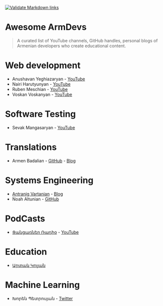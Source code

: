 [![Validate Markdown links](https://github.com/bugron/awesome-armdevs/actions/workflows/action.yml/badge.svg?branch=main)](https://github.com/bugron/awesome-armdevs/actions/workflows/action.yml)

# Awesome ArmDevs
> A curated list of YouTube channels, GitHub handles, personal blogs of Armenian developers who create educational content.

# Web development
 - Anushavan Yeghiazaryan - [YouTube](https://www.youtube.com/channel/UC5AwFStjKriygl8801193Bw)
 - Nairi Harutyunyan - [YouTube](https://www.youtube.com/channel/UC-AcoaEH4rzJG7cLT1Wk5AA)
 - Ruben Meschian - [YouTube](https://www.youtube.com/channel/UC6YafiOh8B3Vk92sJIivKfQ)
 - Voskan Voskanyan - [YouTube](https://www.youtube.com/channel/UCM-WcW362CNf1oW_rglnphg)

# Software Testing
 - Sevak Mangasaryan - [YouTube](https://www.youtube.com/channel/UC2nPaTCjhDvN-PaJylsCynQ)

# Translations
 - Armen Badalian - [GitHub](https://github.com/armenbadal) - [Blog](https://armenbadal.blogspot.com)

# Systems Engineering
- [Antranig Vartanian](https://antranigv.am) - [Blog](https://antranigv.am/weblog)
- Noah Altunian - [GitHub](https://github.com/naltun)

# PodCasts
<!-- markdown-link-check-disable-next-line -->
- [Ցանցառներ Ռադիօ](https://ցանցառներ.հայ) - [YouTube](https://www.youtube.com/channel/UCLjhnWg0f3BeJATvFiLnrJw)

# Education
- [Արտակ Կոլյան](http://ablog.gratun.am)

# Machine Learning
- Խորեն Պետրոսյան - [Twitter](https://twitter.com/x_p_22)
